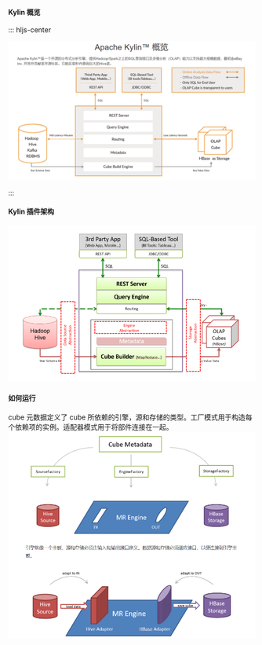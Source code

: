 #### Kylin 概览
::: hljs-center

![kylin 概览](../imgs/kylin_overview.PNG)

:::

#### Kylin 插件架构
![Kylin 插件架构](../imgs/kylin_plugin_architecture.png)

#### 如何运行
cube 元数据定义了 cube 所依赖的引擎，源和存储的类型。工厂模式用于构造每个依赖项的实例。适配器模式用于将部件连接在一起。
![How to run](../imgs/how_to_run.png)